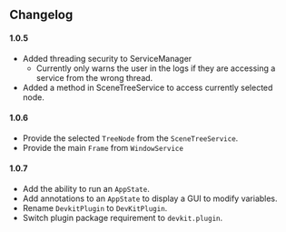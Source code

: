 Changelog
---

#### 1.0.5
- Added threading security to ServiceManager
    - Currently only warns the user in the logs if they are accessing a service from the wrong thread.
- Added a method in SceneTreeService to access currently selected node.

#### 1.0.6
- Provide the selected `TreeNode` from the `SceneTreeService`.
- Provide the main `Frame` from `WindowService`

#### 1.0.7
- Add the ability to run an `AppState`.
- Add annotations to an `AppState` to display a GUI to modify variables.
- Rename `DevkitPlugin` to `DevKitPlugin`.
- Switch plugin package requirement to `devkit.plugin`.
